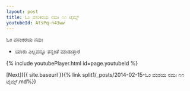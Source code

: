 ```yaml
---
layout: post
title: ಓಂ ವಸಂಕರಯ ನಮಃ ೧೧ ಟೈಮ್ಸ್
youtubeId: AtsPq-n43ww
---
```

 
 
 ಓಂ ವಸಂಕರಯ ನಮಃ  
 
 -  ಯಾರು ಎಲ್ಲವನ್ನೂ ತನ್ನಂತೆ ಮಾಡುತ್ತಾರೆ 
 
  
 
  
 
 
 
 
 
 


{% include youtubePlayer.html id=page.youtubeId %}
 
[Next]({{ site.baseurl }}{% link  split1/_posts/2014-02-15-ಓಂ ವಂಶಯ ನಮಃ ೧೧ ಟೈಮ್ಸ್.md%})
 
